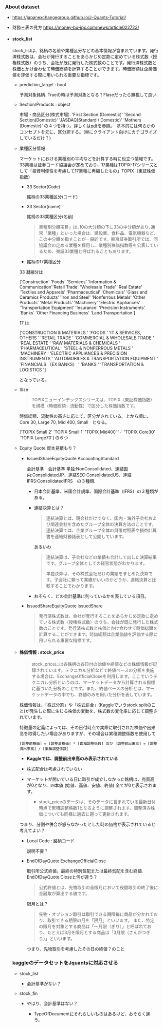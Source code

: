 ### About dataset

- https://japanexchangegroup.github.io/J-Quants-Tutorial/


- 財務三表の見方 https://money-bu-jpx.com/news/article022723/

- #### stock_list
  stock_listは、銘柄の名前や業種区分などの基本情報が含まれています。発行済株式数は、会社が発行することをあらかじめ定款に定めている株式数（授権株式数）のうち、会社が既に発行した株式数のことです。発行済株式数と株価とかけ合わせて時価総額を計算することができます。時価総額は企業価値を評価する際に用いられる重要な指標です。

  - prediction_target : bool 
    
    予測対象銘柄. Trueの時は予測対象となる？Flaseだったら無視して良い.

  - Section/Products : object

    市場・商品区分(株式市場). 'First Section (Domestic)' 'Second Section(Domestic)'  'JASDAQ(Standard / Domestic)' 'Mothers (Domestic)' の４つを持つ。詳しくは[pdf](files/J_kouhyou.pdf)を参照。　基本的には何らかのコンセプトを元に、区分訳する。(単にクライアント向けにカテゴライズしているだけ？)

  - 業種区分情報
    
    マーケットにおける業種別の平均などを計算する時に役立つ情報です。33業種は証券コード協議会が定めており、17業種はTOPIX-17シリーズとして「投資利便性を考慮して17業種に再編したもの」TOPIX（東証株価指数）

    - 33 Sector(Code)

      銘柄の33業種区分(コード)
      
    - 33 Sector(name)

      銘柄の33業種区分(名前)

      > 業種別分類項目」は､10の大分類の下に33の中分類があり､通常「業種」といった場合は、建設業、食料品、電気機器など、この中分類を指すことが一般的です。東京証券取引所では、同協議会の定める業種を採用し、業種別株価指数等を公表しているため、東証33業種と呼ばれることもあります。
      
    - 銘柄の17業種区分


    33 凝縮分は
    
    ['Construction' 'Foods' 'Services' 'Information & Communication''Retail Trade' 'Wholesale Trade' 'Real Estate' 'Textiles and Apparels' 'Pharmaceutical' 'Chemicals' 'Glass and Ceramics Products' 'Iron and Steel' 'Nonferrous Metals' 'Other Products' 'Metal Products' 'Machinery' 'Electric Appliances' 'Transportation Equipment' 'Insurance' 'Precision Instruments' 'Banks' 'Other Financing Business' 'Land Transportation'] 

    17 は

    ['CONSTRUCTION & MATERIALS ' 'FOODS ' 'IT & SERVICES, OTHERS ' 'RETAIL TRADE ' 'COMMERCIAL & WHOLESALE TRADE ' 'REAL ESTATE ' 'RAW MATERIALS & CHEMICALS ' 'PHARMACEUTICAL ' 'STEEL & NONFERROUS METALS ' 'MACHINERY ' 'ELECTRIC APPLIANCES & PRECISION INSTRUMENTS ' 'AUTOMOBILES & TRANSPORTATION EQUIPMENT ' 'FINANCIALS （EX BANKS） ' 'BANKS ' 'TRANSPORTATION & LOGISTICS '] 

    となっている。

  - Size

    > TOPIXニューインデックスシリーズは、TOPIX（東証株価指数）を規模（時価総額・流動性）で区分した株価指数です。

    時価総額、流動性の高さに応じて、区分がされている。上から順に、 Core 30, Large 70, Mid 400, Small　となる。

    ['TOPIX Small 2' 'TOPIX Small 1' 'TOPIX Mid400' '-' 'TOPIX Core30'  'TOPIX Large70'] の６つ


  - Equity Quote 
    資本見積もり？

    - IssuedShareEquityQuote AccountingStandard　

      会計基準　会計基準 単独:NonConsolidated、連結国内:ConsolidatedJP、連結SEC:ConsolidatedUS、連結IFRS:ConsolidatedIFRS　の３種類.

      - 日本会計基準、米国会計規準、国際会計基準（IFRS）の３種類がある。
      
      - 連結決算とは？

        > 連結決算とは、親会社だけでなく、国内・海外子会社および関連会社を含めたグループ全体の決算方法のことです。連結決算では、企業グループ全体の貸借対照表や損益計算書を連結財務諸表として公開しています。
      
        あるいわ
        > 連結決算は、子会社などの業績も合計して出した決算結果です。グループ全体としての経営状態がわかります。
        >
        > 単独決算は、その株式会社だけの業績をまとめた決算です。子会社に頼って業績がいいのかどうか、連結決算と比較することでわかります。

      - おそらく、どの会計基準に則っているかを表している項目。

    - IssuedShareEquityQuote IssuedShare

      > 発行済株式数は、会社が発行することをあらかじめ定款に定めている株式数（授権株式数）のうち、会社が既に発行した株式数のことです。発行済株式数と株価とかけ合わせて時価総額を計算することができます。時価総額は企業価値を評価する際に用いられる重要な指標です。

  - #### 株価情報 : stock_price

    > stock_priceには各銘柄の各日付の始値や終値などの株価情報が記録されています。テクニカル分析などで終値ベースの分析を実施する場合は、ExchangeOfficialCloseを利用します。ここでいうテクニカル分析というのは、マーケットデータから計算される指標に基づいた分析のことです。また、終値ベースの分析とは、マーケットデータの中でも、終値のみを用いた分析を表しています。

    株価情報は、「株式分割」や「株式併合」(Kaggleでいうstock splitのこと)が発生した際に生じる株価の変動を、株式数の変化率に応じて調整されています。

    特徴量の定義によっては、その日付時点で実際に取引された株価や出来高を取得したい場合がありますが、その場合は累積調整係数を使用して

    `[調整前株価] = [調整済株価] * [累積調整係数] 及び [調整前出来高] = [調整済出来高] / [累積調整係数]`

    - **Kaggleでは、調整前出来高のみ表示されている**

    - 株式配合は考慮されていない

    - マーケットが開いている日に取引が成立しなかった銘柄は、売買高が0となり、四本値 (始値、高値、安値、終値) 全てが0と表示されます。

    > - stock_priceのデータは、そのデータに含まれている最新日付時点で累積調整係数1となるように調整されます。調整済み株価についても同様に過去に遡って更新されます。 

      つまり、分割や併合が怒らなかったとした時の価格が表示されていると考えてよい？

    - Local Code : 銘柄コード 

      説明不要？

    - EndOfDayQuote ExchangeOfficialClose

      取引所公式終値。最終の特別気配または最終気配を含む終値. EndOfDayQuote Closeと何が違う？
      > 公式終値とは、先物取引の全限月において夜間取引の終了後に金融取が算出する値です。

      限月とは？
      > 先物・オプション取引は取引できる期限毎に商品が分かれており、取引できる期限の月を「限月」といいます。 また、特定の限月を対象とする商品は「～月限（ぎり）」と呼ばれており、たとえば3月を限月とする商品は「3月限（さんがつぎり）」といいます。

      つまり、先物取引を考慮したその日の終値？のこと
  

  ### kaggleのデータセットをJquantsに対応させる

  - stock_list
    - 会計基準がない？
  
  - stock_fin
    - やはり、会計基準はない？

      - TypeOfDocumentにそれらしいものはあるけど、おそらく違う。
      